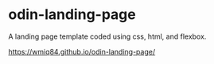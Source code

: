 # odin-landing-page

A landing page template coded using css, html, and flexbox.

https://wmiq84.github.io/odin-landing-page/
